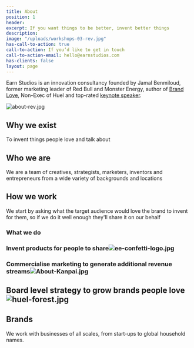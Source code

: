```yaml
---
title: About
position: 1
header: 
excerpt: If you want things to be better, invent better things
description: 
image: "/uploads/workshops-03-rev.jpg"
has-call-to-action: true
call-to-action: If you’d like to get in touch
call-to-action-email: hello@earnstudios.com
has-clients: false
layout: page
---
```


Earn Studios is an innovation consultancy founded by Jamal Benmiloud, former marketing leader of Red Bull and Monster Energy, author of [Brand Love](http://www.earnstudios.com/book), Non-Exec of Huel and top-rated [keynote speaker](https://www.jamalbenmiloud.com).

![about-rev.jpg](/uploads/about-rev.jpg)

## Why we exist

To invent things people love and talk about

## Who we are

We are a team of creatives, strategists, marketers, inventors and entrepreneurs from a wide variety of backgrounds and locations

## How we work

We start by asking what the target audience would love the brand to invent for them, so if we do it well enough they'll share it on our behalf

### What we do

### Invent products for people to share![ee-confetti-logo.jpg](/uploads/ee-confetti-logo.jpg)

### Commercialise marketing to generate additional revenue streams![About-Kanpai.jpg](/uploads/About-Kanpai.jpg)

## **Board level strategy to grow brands people love**![huel-forest.jpg](/uploads/huel-forest.jpg)

## **Brands**

We work with businesses of all scales, from start-ups to global household names.
